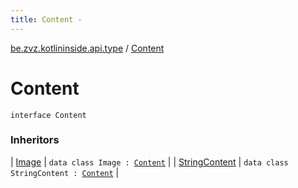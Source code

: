 ```yaml
---
title: Content - 
---
```


[be.zvz.kotlininside.api.type](index.html) / [Content](./-content.html)

# Content

`interface Content`

### Inheritors

| [Image](-image/index.html) | `data class Image : `[`Content`](./-content.html) |
| [StringContent](-string-content/index.html) | `data class StringContent : `[`Content`](./-content.html) |

